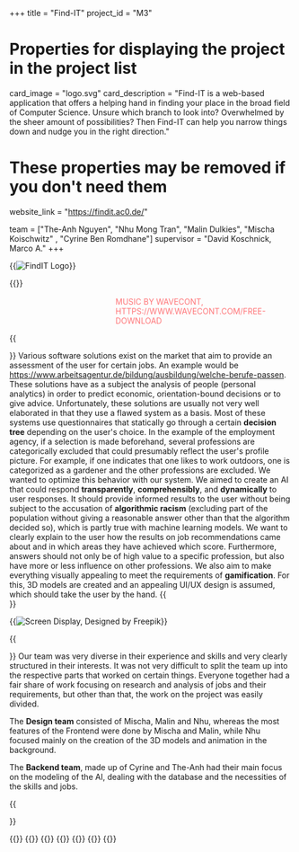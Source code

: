 +++
title = "Find-IT"
project_id = "M3"

# Properties for displaying the project in the project list
card_image = "logo.svg"
card_description = "Find-IT is a web-based application that offers a helping hand in finding your place in the broad field of Computer Science. Unsure which branch to look into? Overwhelmed by the sheer amount of possibilities? Then Find-IT can help you narrow things down and nudge you in the right direction."


# These properties may be removed if you don't need them
website_link = "https://findit.ac0.de/"


team = ["The-Anh Nguyen", "Nhu Mong Tran", "Malin Dulkies", "Mischa Koischwitz" , "Cyrine Ben Romdhane"]
supervisor = "David Koschnick, Marco A."
+++

<style>
.project .findit-mediathek-container .mediathek-embed{
    margin-bottom: 0;
}
</style>

{{<image src="logo-word.svg" alt="FindIT Logo">}}

<!-- TODO: Add video -->
<div class="findit-mediathek-container">
{{<mediathek id="1d3e999bdc0bed94a648e0c766e0d53a" title="Our project demo">}}

<figcaption style="margin-left: 37.5%; text-align: left; margin-top: 1rem; color: #ff7578; text-transform: uppercase;">Music by Wavecont, https://www.wavecont.com/free-download</figcaption>
</div>

{{<section title="Our Goals">}}
Various software solutions exist on the market that aim to provide an assessment of the user for certain jobs. An example would be https://www.arbeitsagentur.de/bildung/ausbildung/welche-berufe-passen. These solutions have as a subject the analysis of people (personal analytics) in order to predict economic, orientation-bound decisions or to give advice. Unfortunately, these solutions are usually not very well elaborated in that they use a flawed system as a basis. Most of these systems use questionnaires that statically go through a certain **decision tree** depending on the user's choice. In the example of the employment agency, if a selection is made beforehand, several professions are categorically excluded that could presumably reflect the user's profile picture. For example, if one indicates that one likes to work outdoors, one is categorized as a gardener and the other professions are excluded. We wanted to optimize this behavior with our system.
We aimed to create an AI that could respond **transparently**, **comprehensibly**, and **dynamically** to user responses. It should provide informed results to the user without being subject to the accusation of **algorithmic racism** (excluding part of the population without giving a reasonable answer other than that the algorithm decided so), which is partly true with machine learning models. We want to clearly explain to the user how the results on job recommendations came about and in which areas they have achieved which score. Furthermore, answers should not only be of high value to a specific profession, but also have more or less influence on other professions.
We also aim to make everything visually appealing to meet the requirements of **gamification**. For this, 3D models are created and an appealing UI/UX design is assumed, which should take the user by the hand.
{{</section>}}

{{<image src="screen-display.png" alt="Screen Display, Designed by Freepik" caption="FindIT Screen Display, Designed by Freepik">}}

<!-- {{<quote source="https://developer.mozilla.org/en-US/docs/Web/HTML/Element/blockquote" caption="me">}}
Klopf klopf! <br> Wer ist da ?<br> Niemand <br> Niemand wer?
{{</quote>}} -->

{{<section title="The Team">}}
Our team was very diverse in their experience and skills and very clearly structured in their interests. It was not very difficult to split the team up into the respective parts that worked on certain things. Everyone together had a fair share of work focusing on research and analysis of jobs and their requirements, but other than that, the work on the project was easily divided.

The **Design team** consisted of Mischa, Malin and Nhu, whereas the most features of the Frontend were done by Mischa and Malin, while Nhu focused mainly on the creation of the 3D models and animation in the background.

The **Backend team**, made up of Cyrine and The-Anh had their main focus on the modeling of the AI, dealing with the database and the necessities of the skills and jobs.

{{</section >}}

{{<gallery>}}
{{<team-member image="mischa.png" name="Mischa Koischwitz">}}
{{<team-member image="malin.jpg" name="Malin Dulkies">}}
{{<team-member image="nhu.jpg" name="Nhu Mong Tran">}}
{{<team-member image="cyrine.jpg" name="Cyrine Ben Romdhane">}}
{{<team-member image="the.jpg" name="The-Anh Nguyen">}}
{{</gallery>}}
